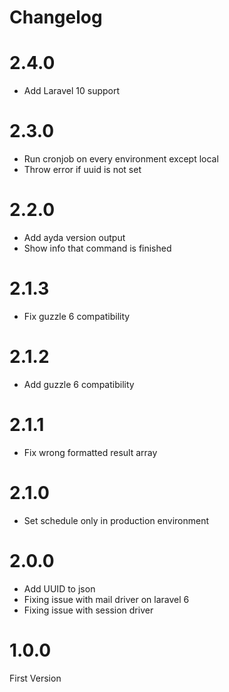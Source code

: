 # Changelog

# 2.4.0

- Add Laravel 10 support

# 2.3.0

- Run cronjob on every environment except local
- Throw error if uuid is not set

# 2.2.0

- Add ayda version output
- Show info that command is finished

# 2.1.3

- Fix guzzle 6 compatibility

# 2.1.2

- Add guzzle 6 compatibility

# 2.1.1

- Fix wrong formatted result array

# 2.1.0

- Set schedule only in production environment

# 2.0.0

- Add UUID to json
- Fixing issue with mail driver on laravel 6
- Fixing issue with session driver

# 1.0.0

First Version
